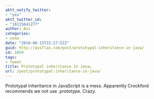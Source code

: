 ```yaml
---
aktt_notify_twitter:
- "yes"
aktt_twitter_id:
- "16115641277"
author: Avi
categories:
- none
date: "2010-06-13T22:27:52Z"
guid: http://aviflax.com/post/prototypal-inheritance-in-java/
id: 1059
tags:
- tweet
title: Prototypal inheritance in Java…
url: /post/prototypal-inheritance-in-java/
---
```

Prototypal inheritance in JavaScript is a mess. Apparently Crockford recommends we not use .prototype. Crazy.